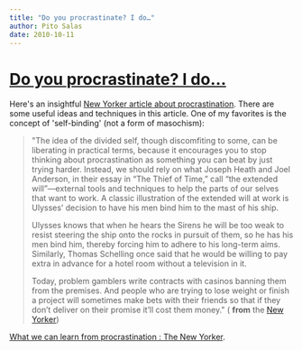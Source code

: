 ```yaml
---
title: "Do you procrastinate? I do…"
author: Pito Salas
date: 2010-10-11
---
```

# [Do you procrastinate? I do…](None)




Here's an insightful [New Yorker article about
procrastination](<http://www.newyorker.com/arts/critics/books/2010/10/11/101011crbo_books_surowiecki?currentPage=all>).
There are some useful ideas and techniques in this article. One of my
favorites is the concept of 'self-binding' (not a form of masochism):

> "The idea of the divided self, though discomfiting to some, can be
> liberating in practical terms, because it encourages you to stop thinking
> about procrastination as something you can beat by just trying harder.
> Instead, we should rely on what Joseph Heath and Joel Anderson, in their
> essay in “The Thief of Time,” call “the extended will”—external tools and
> techniques to help the parts of our selves that want to work. A classic
> illustration of the extended will at work is Ulysses’ decision to have his
> men bind him to the mast of his ship.
>
> Ulysses knows that when he hears the Sirens he will be too weak to resist
> steering the ship onto the rocks in pursuit of them, so he has his men bind
> him, thereby forcing him to adhere to his long-term aims. Similarly, Thomas
> Schelling once said that he would be willing to pay extra in advance for a
> hotel room without a television in it.
>
> Today, problem gamblers write contracts with casinos banning them from the
> premises. And people who are trying to lose weight or finish a project will
> sometimes make bets with their friends so that if they don’t deliver on
> their promise it’ll cost them money." ( **from** the [New
> Yorker](<http://www.newyorker.com/arts/critics/books/2010/10/11/101011crbo_books_surowiecki?currentPage=all#ixzz123hefY84>))

[What we can learn from procrastination : The New
Yorker](<http://www.newyorker.com/arts/critics/books/2010/10/11/101011crbo_books_surowiecki?currentPage=all>).


